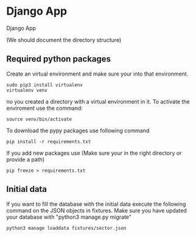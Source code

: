 # Django App
Django App

(We should document the directory structure)


## Required python packages
Create an virtual environment and make sure your into that environment.
```
sudo pip3 install virtualenv
virtualenv venv
```
no you created a directory with a virtual environment in it. To activate the enviroment use the command:
```
source venv/bin/activate
```

To download the pypy packages use following command
```
pip install -r requirements.txt
```

If you add new packages use (Make sure your in the right directory or provide a path)
```
pip freeze > requirements.txt

```


## Initial data
If you want to fill the database with the initial data execute the following command on the JSON objects in fixtures.
Make sure you have updated your database with "python3 manage.py migrate"
```
python3 manage loaddata fixtures/sector.json
```
